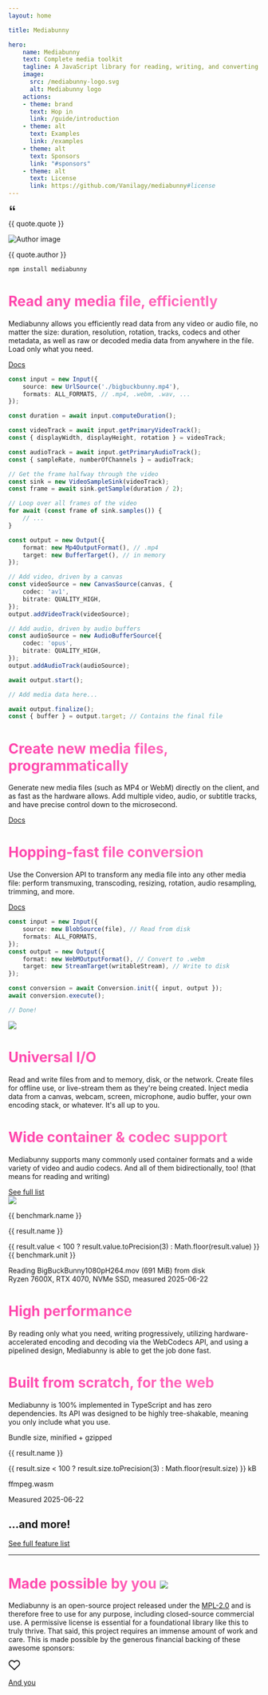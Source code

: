 ```yaml
---
layout: home

title: Mediabunny

hero:
    name: Mediabunny
    text: Complete media toolkit
    tagline: A JavaScript library for reading, writing, and converting video and audio files. Directly in the browser, and faster than anybunny else.
    image: 
      src: /mediabunny-logo.svg
      alt: Mediabunny logo
    actions:
    - theme: brand
      text: Hop in
      link: /guide/introduction
    - theme: alt
      text: Examples
      link: /examples
    - theme: alt
      text: Sponsors
      link: "#sponsors"
    - theme: alt
      text: License
      link: https://github.com/Vanilagy/mediabunny#license
---
```


<script setup>
const quotes = [
	{
		quote: 'The missing part in the JS ecosystem for building web-first media apps.',
		author: 'Yonatan, Gling AI',
		image: '/avatars/yonatan.jpeg',
		url: 'https://x.com/yonatanbd',
	},
	{
		quote: 'Mediabunny gives you low-level control with high-level ease. It’s fast, lightweight, and finally feels like media processing built for the web, not ported to it.',
		author: 'Konstantin, Diffusion Studio',
		image: '/avatars/konstantin.png',
		url: 'https://x.com/konstipaulus',
	}
];

const benchmarks = [
	{
		name: 'Extract metadata',
		unit: 'ops/s',
		results: [
			{ name: 'Mediabunny', value: 1000/1.16 },
			{ name: '@remotion/media-parser', value: 1000/4.28 },
			{ name: 'web-demuxer', value: 1000/12.4 },
			{ name: 'mp4box.js', value: 1000/23 },
			{ name: 'ffmpeg.wasm', value: 1000/547 },
		]
	},
	{
		name: 'Iterate over all video packets',
		unit: 'packets/s',
		results: [
			{ name: 'Mediabunny', value: 10800 },
			{ name: 'web-demuxer', value: 2390 },
			{ name: '@remotion/media-parser', value: 842 },
		]
	},
	{
		name: 'Convert to .webm & resize to 320x180',
		unit: 'frames/s',
		results: [
			{ name: 'Mediabunny', value: 804 },
			{ name: '@remotion/webcodecs', value: 324 },
			{ name: 'ffmpeg.wasm', value: 12 },
		]
	}
];

const bundleSizes = [
	{ name: 'Reading .wav files', size: 5.1 },
	{ name: 'Writing .wav files', size: 5.79 },
	{ name: 'Writing .webm files', size: 11.36 },
	{ name: 'Reading .webm files', size: 15.2 },
	{ name: 'Reading .mp4 files', size: 16.03 },
	{ name: 'Writing .mp4 files', size: 17.28 },
	{ name: 'Reading all formats', size: 30.02 },
	{ name: 'mp4box.js', size: 37.3, isThirdParty: true },
	{ name: 'All features', size: 69.62 },
	{ name: '@remotion/webcodecs', size: 87.2 + 20.8, isThirdParty: true },
];

const sponsors = {
	gold: [
		{ image: '/sponsors/gling.svg', name: 'Gling AI', url: 'https://www.gling.ai/' },
		{ image: '/sponsors/diffusionstudio.png', name: 'Diffusion Studio', url: 'https://diffusion.studio/' },
	],
	individual: [
		{ image: 'https://avatars.githubusercontent.com/u/84167135', name: 'Memenome', url: 'https://github.com/memenome' },
		{ image: 'https://avatars.githubusercontent.com/u/30229596', name: 'Pablo Bonilla', url: 'https://github.com/devPablo' },
		{ image: 'https://avatars.githubusercontent.com/u/58149663', name: 'H7GhosT', url: 'https://github.com/H7GhosT' },
	],
};
</script>

<div class="flex gap-6 flex-wrap justify-center items-center">
	<div v-for="quote in quotes" class="bg-(--vp-c-bg-soft) w-80 p-4 rounded-2xl flex shrink-0 flex-col relative">
		<svg class="size-8 absolute -top-3 left-2.5 text-(--vp-c-gray-1)" xmlns="http://www.w3.org/2000/svg" width="16" height="16" viewBox="0 0 16 16"><path fill="currentColor" d="M12 12a1 1 0 0 0 1-1V8.558a1 1 0 0 0-1-1h-1.388q0-.527.062-1.054q.093-.558.31-.992t.559-.683q.34-.279.868-.279V3q-.868 0-1.52.372a3.3 3.3 0 0 0-1.085.992a4.9 4.9 0 0 0-.62 1.458A7.7 7.7 0 0 0 9 7.558V11a1 1 0 0 0 1 1zm-6 0a1 1 0 0 0 1-1V8.558a1 1 0 0 0-1-1H4.612q0-.527.062-1.054q.094-.558.31-.992q.217-.434.559-.683q.34-.279.868-.279V3q-.868 0-1.52.372a3.3 3.3 0 0 0-1.085.992a4.9 4.9 0 0 0-.62 1.458A7.7 7.7 0 0 0 3 7.558V11a1 1 0 0 0 1 1z"/></svg>
		<p class="!my-0 flex-1 text-sm !leading-6">{{ quote.quote }}</p>
		<div class="shrink-0 flex gap-2 items-center mt-1.5">
			<a :href="quote.url" target="_blank">
				<img :src="quote.image" class="size-8 rounded-full shrink-0" alt="Author image">
			</a>
			<p class="!my-0 flex-1 text-xs font-medium">{{ quote.author }}</p>
		</div>
	</div>
</div>

<div class="mx-auto w-full max-w-92 text-xl mt-20">

```bash
npm install mediabunny
```

</div>

<div class="space-y-16 mt-18">
<div class="flex flex-col lg:flex-row lg:gap-20 lg:items-center">
<div class="flex-1 min-w-0">
<h1 class="inline-block" style="background: -webkit-linear-gradient(-30deg, #ff45ac, #ff78c2); -webkit-background-clip: text; color: transparent;">Read any media file, efficiently</h1>
<p class="text-lg">Mediabunny allows you efficiently read data from any video or audio file, no matter the size: duration, resolution, rotation, tracks, codecs and other metadata, as well as raw or decoded media data from anywhere in the file. Load only what you need.</p>
<a class="!no-underline inline-flex items-center gap-1.5" :no-icon="true" href="/guide/reading-media-files">
	Docs
	<span class="vpi-arrow-right" />
</a>
</div>
<div class="text-sm relative flex-1 min-w-0">

<div class="absolute size-70 rounded-full bg-[#ff45ac]/0 top-1/2 left-1/2 -translate-x-1/2 -translate-y-1/2 blur-[200px]" />

```ts
const input = new Input({
	source: new UrlSource('./bigbuckbunny.mp4'),
	formats: ALL_FORMATS, // .mp4, .webm, .wav, ...
});

const duration = await input.computeDuration();

const videoTrack = await input.getPrimaryVideoTrack();
const { displayWidth, displayHeight, rotation } = videoTrack;

const audioTrack = await input.getPrimaryAudioTrack();
const { sampleRate, numberOfChannels } = audioTrack;

// Get the frame halfway through the video
const sink = new VideoSampleSink(videoTrack);
const frame = await sink.getSample(duration / 2);

// Loop over all frames of the video
for await (const frame of sink.samples()) {
	// ...
}
```

</div>
</div>

<div class="flex flex-col-reverse lg:flex-row lg:gap-20 lg:items-center">
<div class="text-sm relative flex-1 min-w-0">

<div class="absolute size-70 rounded-full bg-[#ff45ac]/0 top-1/2 left-1/2 -translate-x-1/2 -translate-y-1/2 blur-[200px]" />

```ts
const output = new Output({
	format: new Mp4OutputFormat(), // .mp4
	target: new BufferTarget(), // in memory
});

// Add video, driven by a canvas
const videoSource = new CanvasSource(canvas, {
	codec: 'av1',
	bitrate: QUALITY_HIGH,
});
output.addVideoTrack(videoSource);

// Add audio, driven by audio buffers
const audioSource = new AudioBufferSource({
	codec: 'opus',
	bitrate: QUALITY_HIGH,
});
output.addAudioTrack(audioSource);

await output.start();

// Add media data here...

await output.finalize();
const { buffer } = output.target; // Contains the final file
```

</div>
<div class="flex-1 min-w-0">
<h1 class="inline-block" style="background: -webkit-linear-gradient(-30deg, #ff45ac, #ff78c2); -webkit-background-clip: text; color: transparent;">Create new media files, programmatically</h1>
<p class="text-lg">Generate new media files (such as MP4 or WebM) directly on the client, and as fast as the hardware allows. Add multiple video, audio, or subtitle tracks, and have precise control down to the microsecond.</p>
<a class="!no-underline inline-flex items-center gap-1.5" :no-icon="true" href="/guide/writing-media-files">
	Docs
	<span class="vpi-arrow-right" />
</a>
</div>
</div>

<div class="flex flex-col lg:flex-row lg:gap-20 lg:items-center">
<div class="flex-1 min-w-0">
<h1 class="inline-block" style="background: -webkit-linear-gradient(-30deg, #ff45ac, #ff78c2); -webkit-background-clip: text; color: transparent;">Hopping-fast file conversion</h1>
<p class="text-lg">Use the Conversion API to transform any media file into any other media file: perform transmuxing, transcoding, resizing, rotation, audio resampling, trimming, and more.</p>
<a class="!no-underline inline-flex items-center gap-1.5" :no-icon="true" href="/guide/converting-media-files">
	Docs
	<span class="vpi-arrow-right" />
</a>
</div>
<div class="text-sm relative flex-1 min-w-0">

<div class="absolute size-70 rounded-full bg-[#ff45ac]/0 top-1/2 left-1/2 -translate-x-1/2 -translate-y-1/2 blur-[200px]" />

```ts
const input = new Input({
	source: new BlobSource(file), // Read from disk
	formats: ALL_FORMATS,
});
const output = new Output({
	format: new WebMOutputFormat(), // Convert to .webm
	target: new StreamTarget(writableStream), // Write to disk
});

const conversion = await Conversion.init({ input, output });
await conversion.execute();

// Done!
```

</div>
</div>

<div class="flex flex-col-reverse lg:flex-row gap-4 lg:gap-20 items-center">
<div class="relative flex-1 min-w-0">
<div class="absolute size-70 rounded-full bg-[#ff45ac]/0 top-1/2 left-1/2 -translate-x-1/2 -translate-y-1/2 blur-[200px]" />
<img class="relative" src="./assets/inspiring-io.svg">
</div>
<div class="flex-1 min-w-0">
<h1 class="inline-block" style="background: -webkit-linear-gradient(-30deg, #ff45ac, #ff78c2); -webkit-background-clip: text; color: transparent;">Universal I/O</h1>
<p class="text-lg">Read and write files from and to memory, disk, or the network. Create files for offline use, or live-stream them as they're being created. Inject media data from a canvas, webcam, screen, microphone, audio buffer, your own encoding stack, or whatever. It's all up to you.</p>
</div>
</div>

<div class="flex flex-col lg:flex-row gap-4 lg:gap-20 lg:items-center">
<div class="flex-1 min-w-0">
<h1 class="inline-block" style="background: -webkit-linear-gradient(-30deg, #ff45ac, #ff78c2); -webkit-background-clip: text; color: transparent;">Wide container & codec support</h1>
<p class="text-lg">Mediabunny supports many commonly used container formats and a wide variety of video and audio codecs. And all of them bidirectionally, too! (that means for reading and writing)</p>
<a class="!no-underline inline-flex items-center gap-1.5" :no-icon="true" href="/guide/supported-formats-and-codecs">
	See full list
	<span class="vpi-arrow-right" />
</a>
</div>
<div class="grid place-items-center relative flex-1 min-w-0">
<div class="absolute size-70 rounded-full bg-[#ff45ac]/0 top-1/2 left-1/2 -translate-x-1/2 -translate-y-1/2 blur-[200px]" />
<img class="relative" src="./assets/codec-soup.svg">
</div>
</div>

<div class="flex flex-col-reverse lg:flex-row gap-4 lg:gap-20 lg:items-center">
<div class="space-y-8 flex-1 min-w-0">
	<div v-for="benchmark in benchmarks" class="space-y-2">
		<p class="text-center font-medium text-sm !mt-0 !mb-2">{{ benchmark.name }}</p>
		<div v-for="result, i in benchmark.results" class="flex items-center gap-2">
			<p :class="{ '!text-[#ff78c2]': i === 0 }" class="!my-0 shrink-0 font-medium w-40 text-xs whitespace-nowrap text-right">{{ result.name }}</p>
			<div class="h-8 bg-(--vp-c-gray-2) rounded-md" :style="{ width: `calc(${result.value / Math.max(...benchmark.results.map(x => x.value))}*(100% - 7.5rem - 10rem))`, background: i === 0 ? '-webkit-linear-gradient(-30deg, #ff45ac, #ff78c2)' : undefined }" />
			<p :class="{ '!text-[#ff78c2]': i === 0, 'opacity-50': i > 0 }" class="!my-0 text-xs w-30">{{ result.value < 100 ? result.value.toPrecision(3) : Math.floor(result.value) }} {{ benchmark.unit }}</p>
		</div>
	</div>
	<p class="!my-0 text-center text-[10px] opacity-50 !leading-4">Reading BigBuckBunny1080pH264.mov (691 MiB) from disk<br>Ryzen 7600X, RTX 4070, NVMe SSD, measured 2025-06-22</p>
</div>
<div class="flex-1 min-w-0">
<h1 class="inline-block" style="background: -webkit-linear-gradient(-30deg, #ff45ac, #ff78c2); -webkit-background-clip: text; color: transparent;">High performance</h1>
<p class="text-lg">By reading only what you need, writing progressively, utilizing hardware-accelerated encoding and decoding via the WebCodecs API, and using a pipelined design, Mediabunny is able to get the job done fast.</p>
</div>
</div>

<div class="flex flex-col lg:flex-row gap-4 lg:gap-20 lg:items-center">
<div class="flex-1 min-w-0">
<h1 class="inline-block" style="background: -webkit-linear-gradient(-30deg, #ff45ac, #ff78c2); -webkit-background-clip: text; color: transparent;">Built from scratch, for the web</h1>
<p class="text-lg">Mediabunny is 100% implemented in TypeScript and has zero dependencies. Its API was designed to be highly tree-shakable, meaning you only include what you use.</p>
</div>
<div class="space-y-2 flex-1 min-w-0">
	<p class="text-center font-medium text-sm !mt-0 !mb-2">Bundle size, minified + gzipped</p>
	<div v-for="result in bundleSizes" class="flex items-center gap-2">
		<p :class="{ '!text-[#ff78c2]': !result.isThirdParty }" class="!my-0 shrink-0 font-medium w-40 text-xs whitespace-nowrap text-right">{{ result.name }}</p>
		<div class="h-8 bg-(--vp-c-gray-2) rounded-md" :style="{ width: `calc(${result.size / Math.max(...bundleSizes.map(x => x.size))}*(100% - 7.5rem - 10rem))`, background: !result.isThirdParty ? '-webkit-linear-gradient(-30deg, #ff45ac, #ff78c2)' : undefined }" />
		<p :class="{ '!text-[#ff78c2]': !result.isThirdParty, 'opacity-50': result.isThirdParty }" class="!my-0 text-xs w-30">{{ result.size < 100 ? result.size.toPrecision(3) : Math.floor(result.size) }} kB</p>
	</div>
	<div class="flex items-center gap-2">
		<p class="!my-0 shrink-0 font-medium w-40 text-xs whitespace-nowrap text-right">ffmpeg.wasm</p>
		<div class="relative h-8">
			<div class="h-full rounded-md absolute top-0 left-0 w-10000" style="background: linear-gradient(to right, var(--vp-c-gray-2) 0px, transparent 2000px, transparent 100%);" />
		</div>
	</div>
	<p class="!mt-2 !mb-0 text-center text-[10px] opacity-50 !leading-4">Measured 2025-06-22</p>
</div>
</div>

<div class="flex flex-col items-center">
	<h2 class="!my-0 !pt-0 !border-0">...and more!</h2>
	<a class="!no-underline inline-flex items-center gap-1.5" :no-icon="true" href="/guide/introduction#features">
		See full feature list
		<span class="vpi-arrow-right" />
	</a>
</div>

</div>

<hr class="!my-16" />

<div class="flex flex-col items-center">
	<h1 id="sponsors" class="flex items-center gap-4" style="background: -webkit-linear-gradient(-30deg, #ff45ac, #ff78c2); -webkit-background-clip: text; color: transparent;">
		Made possible by you
		<img class="size-8" src="./assets/fluent-emoji--heart-suit.svg">
	</h1>
	<p class="max-w-2xl">Mediabunny is an open-source project released under the <a href="https://choosealicense.com/licenses/mpl-2.0/" target="_blank">MPL-2.0</a> and is therefore free to use for any purpose, including closed-source commercial use. A permissive license is essential for a foundational library like this to truly thrive. That said, this project requires an immense amount of work and care. This is made possible by the generous financial backing of these awesome sponsors:</p>
	<template v-if="sponsors.gold.length > 0">
		<h3 class="!text-2xl">Gold sponsors</h3>
		<div class="flex flex-wrap mt-1 justify-center gap-1">
			<a v-for="sponsor in sponsors.gold" :href="sponsor.url" target="_blank" class="flex items-center p-2 rounded-full hover:bg-(--vp-c-gray-3) !text-(--vp-c-text-1) !no-underline">
				<img :src="sponsor.image" class="size-16 rounded-full">
				<p class="!my-0 !font-medium px-3">{{ sponsor.name }}</p>
			</a>
		</div>
	</template>
	<template v-if="sponsors.individual.length > 0">
		<h4>Individual sponsors</h4>
		<div class="flex flex-wrap mt-1 justify-center">
			<a v-for="sponsor in sponsors.individual" :href="sponsor.url" target="_blank" class="flex gap-1 w-24 flex-col items-center p-2 rounded-xl hover:bg-(--vp-c-gray-3) !text-(--vp-c-text-1) !no-underline">
				<img :src="sponsor.image" class="size-8 rounded-full">
				<p class="!my-0 !font-medium text-xs !leading-4">{{ sponsor.name }}</p>
			</a>
		</div>
	</template>
	<a href="https://github.com/sponsors/Vanilagy" target="_blank" class="flex items-center pl-4 pr-5 mt-8 py-2 rounded-full bg-(--vp-c-brand-3) hover:bg-(--vp-c-brand-2) !text-white !no-underline">
		<svg class="size-6" xmlns="http://www.w3.org/2000/svg" width="24" height="24" viewBox="0 0 24 24"><rect width="24" height="24" fill="none"/><path fill="none" stroke="currentColor" stroke-linecap="round" stroke-linejoin="round" stroke-width="2" d="m12 21l-8.8-8.3A5.6 5.6 0 1 1 12 6a5.6 5.6 0 1 1 8.9 6.6z"/></svg>
		<p class="!my-0 !font-medium pl-3">And you</p>
	</a>
</div>